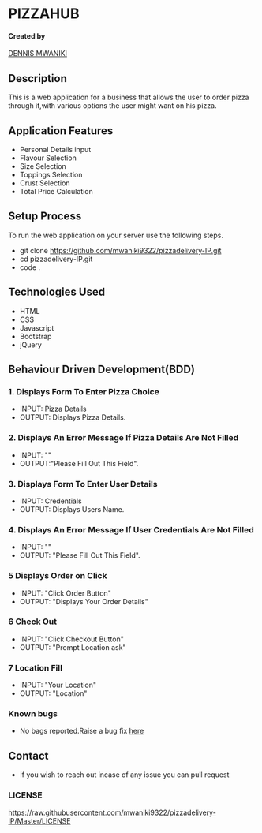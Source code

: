# PIZZAHUB

#### Created by 
[DENNIS MWANIKI](https://mwaniki9322.github.io/akannamesIP/)

## Description
This is a web application for a business that allows the user to order pizza through it,with various options the user might want on his pizza.

## Application Features
* Personal Details input
* Flavour Selection
* Size Selection
* Toppings Selection
* Crust Selection
* Total Price Calculation

## Setup Process
To run the web application on your server use the following steps.

*  git clone https://github.com/mwaniki9322/pizzadelivery-IP.git
*  cd pizzadelivery-IP.git
*  code .

## Technologies Used
* HTML
* CSS
* Javascript
* Bootstrap
* jQuery

## Behaviour Driven Development(BDD)
### 1. Displays Form To Enter Pizza Choice
* INPUT: Pizza Details
* OUTPUT: Displays Pizza Details.

### 2. Displays An Error Message If Pizza Details Are Not Filled
* INPUT: ""
* OUTPUT:"Please Fill Out This Field". 

### 3. Displays Form To Enter User Details
* INPUT: Credentials
* OUTPUT: Displays Users Name.

### 4. Displays An Error Message If User Credentials Are Not Filled 
* INPUT: ""
* OUTPUT: "Please Fill Out This Field".

### 5 Displays Order on Click
* INPUT: "Click Order Button"
* OUTPUT: "Displays Your Order Details"

### 6 Check Out 
* INPUT: "Click Checkout Button"
* OUTPUT: "Prompt Location ask"

### 7 Location Fill 
* INPUT: "Your Location"
* OUTPUT: "Location"

### Known bugs
* No bags reported.Raise a bug fix [here](https://github.com/mwaniki9322/pizzadelivery-IP.git)

## Contact
* If you wish to reach out incase of any issue you can pull request

### LICENSE
https://raw.githubusercontent.com/mwaniki9322/pizzadelivery-IP/Master/LICENSE
